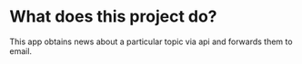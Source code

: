 # What does this project do?
This app obtains news about a particular topic via api and forwards them to email. 